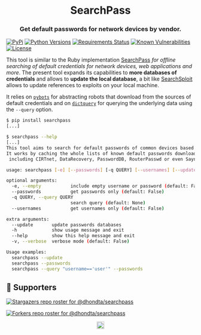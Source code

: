 <h1 align="center">SearchPass</h1>
<h3 align="center">Get default passwords for network devices by vendor.</h3>

[![PyPi](https://img.shields.io/pypi/v/searchpass.svg)](https://pypi.python.org/pypi/searchpass/)
[![Python Versions](https://img.shields.io/pypi/pyversions/searchpass.svg)](https://pypi.python.org/pypi/searchpass/)
[![Requirements Status](https://requires.io/github/dhondta/searchpass/requirements/?branch=master)](https://requires.io/github/dhondta/searchpass/requirements/?branch=master)
[![Known Vulnerabilities](https://snyk.io/test/github/dhondta/searchpass/badge.svg?targetFile=requirements.txt)](https://snyk.io/test/github/dhondta/searchpass?targetFile=requirements.txt)
[![License](https://img.shields.io/pypi/l/searchpass.svg)](https://pypi.python.org/pypi/searchpass/)

This tool is similar to the Ruby implementation [SearchPass](https://github.com/michenriksen/searchpass) *for offline searching of default credentials for network devices, web applications and more*. The present tool expands its capabilities to **more databases of credentials** and allows to **update the local database**, a bit like [SearchSploit](https://www.exploit-db.com/searchsploit) allows to update references to exploits on your local machine.

It relies on [`pybots`](https://github.com/dhondta/pybots) for abstracting robots that download from the sources of default credentials and on [`dictquery`](https://github.com/cyberlis/dictquery) for querying the underlying data using the `--query` option.

```sh
$ pip install searchpass
[...]

$ searchpass --help
[...]
This tool aims to search for default passwords of common devices based on criteria like the vendor or the model.
It works by caching the whole lists of known default passwords downloaded from various sources (relying on pybots ;
 including CIRTnet, DataRecovery, PasswordDB, RouterPasswd or even SaynamWeb) to perform searches locally.

usage: searchpass [-e] [--passwords] [-q QUERY] [--usernames] [--update] [-h] [--help] [-v]

optional arguments:
  -e, --empty           include empty username or password (default: False)
  --passwords           get passwords only (default: False)
  -q QUERY, --query QUERY
                        search query (default: None)
  --usernames           get usernames only (default: False)

extra arguments:
  --update       update passwords databases
  -h             show usage message and exit
  --help         show this help message and exit
  -v, --verbose  verbose mode (default: False)

Usage examples:
  searchpass --update
  searchpass --passwords
  searchpass --query "username=='user'" --passwords
```


## :clap:  Supporters

[![Stargazers repo roster for @dhondta/searchpass](https://reporoster.com/stars/dark/dhondta/searchpass)](https://github.com/dhondta/searchpass/stargazers)

[![Forkers repo roster for @dhondta/searchpass](https://reporoster.com/forks/dark/dhondta/searchpass)](https://github.com/dhondta/searchpass/network/members)

<p align="center"><a href="#"><img src="https://img.shields.io/badge/Back%20to%20top--lightgrey?style=social" alt="Back to top" height="20"/></a></p>
